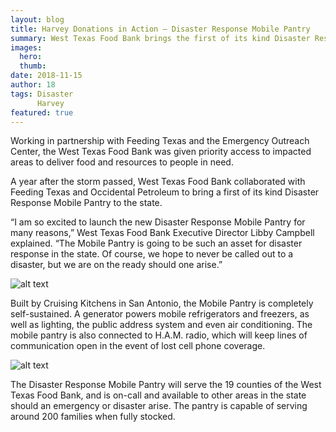 ```yaml
---
layout: blog
title: Harvey Donations in Action — Disaster Response Mobile Pantry
summary: West Texas Food Bank brings the first of its kind Disaster Response Mobile Pantry to the state.
images:
  hero:
  thumb:
date: 2018-11-15
author: 18
tags: Disaster
      Harvey
featured: true
---
```

Working in partnership with Feeding Texas and the Emergency Outreach Center, the West Texas Food Bank was given priority access to impacted areas to deliver food and resources to people in need. 

A year after the storm passed, West Texas Food Bank collaborated with Feeding Texas and Occidental Petroleum to bring a first of its kind Disaster Response Mobile Pantry to the state.

“I am so excited to launch the new Disaster Response Mobile Pantry for many reasons,” West Texas Food Bank Executive Director Libby Campbell explained. “The Mobile Pantry is going to be such an asset for disaster response in the state. Of course, we hope to never be called out to a disaster, but we are on the ready should one arise.”

![alt text](https://s3-us-west-2.amazonaws.com/assets.feedingtexas.org/images/inline/Disaster-Response-Pantry-2.jpg)

Built by Cruising Kitchens in San Antonio, the Mobile Pantry is completely self-sustained. A generator powers mobile refrigerators and freezers, as well as lighting, the public address system and even air conditioning. The mobile pantry is also connected to H.A.M. radio, which will keep lines of communication open in the event of lost cell phone coverage.

![alt text](https://s3-us-west-2.amazonaws.com/assets.feedingtexas.org/images/inline/Disaster-Response-Pantry-1.jpg)

The Disaster Response Mobile Pantry will serve the 19 counties of the West Texas Food Bank, and is on-call and available to other areas in the state should an emergency or disaster arise. The pantry is capable of serving around 200 families when fully stocked.
